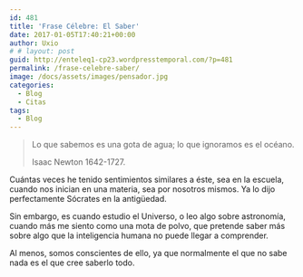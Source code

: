 ```yaml
---
id: 481
title: 'Frase Célebre: El Saber'
date: 2017-01-05T17:40:21+00:00
author: Uxio
# # layout: post
guid: http://enteleq1-cp23.wordpresstemporal.com/?p=481
permalink: /frase-celebre-saber/
image: /docs/assets/images/pensador.jpg
categories:
  - Blog
  - Citas
tags:
  - Blog
---
```

> Lo que sabemos es una gota de agua; lo que ignoramos es el océano.
> 
> Isaac Newton 1642-1727.

Cuántas veces he tenido sentimientos similares a éste, sea en la escuela, cuando nos inician en una materia, sea por nosotros mismos. Ya lo dijo perfectamente Sócrates en la antigüedad.

Sin embargo, es cuando estudio el Universo, o leo algo sobre astronomía, cuando más me siento como una mota de polvo, que pretende saber más sobre algo que la inteligencia humana no puede llegar a comprender.

Al menos, somos conscientes de ello, ya que normalmente el que no sabe nada es el que cree saberlo todo.

&nbsp;